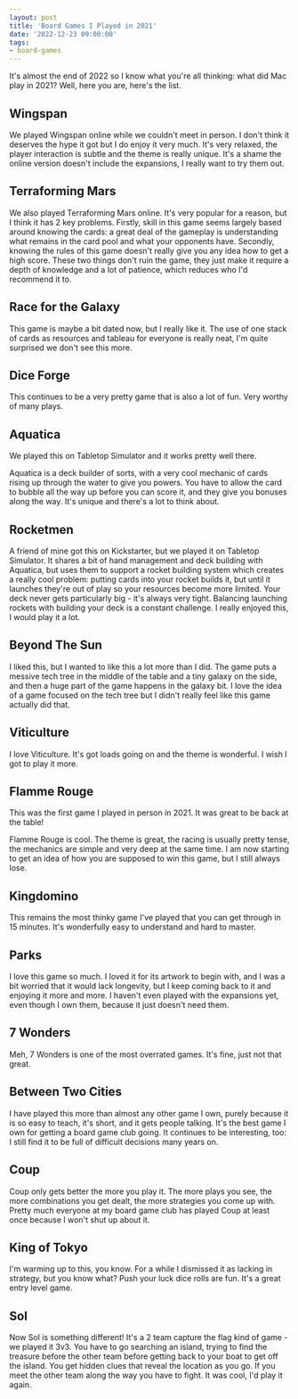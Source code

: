 ```yaml
---
layout: post
title: 'Board Games I Played in 2021'
date: '2022-12-23 09:00:00'
tags:
- board-games
---
```


It's almost the end of 2022 so I know what you're all thinking: what did Mac play in 2021? Well, here you are, here's the list.

## Wingspan

We played Wingspan online while we couldn't meet in person. I don't think it deserves the hype it got but I do enjoy it very much. It's very relaxed, the player interaction is subtle and the theme is really unique. It's a shame the online version doesn't include the expansions, I really want to try them out.

## Terraforming Mars

We also played Terraforming Mars online. It's very popular for a reason, but I think it has 2 key problems. Firstly, skill in this game seems largely based around knowing the cards: a great deal of the gameplay is understanding what remains in the card pool and what your opponents have. Secondly, knowing the rules of this game doesn't really give you any idea how to get a high score. These two things don't ruin the game, they just make it require a depth of knowledge and a lot of patience, which reduces who I'd recommend it to.

## Race for the Galaxy

This game is maybe a bit dated now, but I really like it. The use of one stack of cards as resources and tableau for everyone is really neat, I'm quite surprised we don't see this more.

## Dice Forge

This continues to be a very pretty game that is also a lot of fun. Very worthy of many plays. 

## Aquatica

We played this on Tabletop Simulator and it works pretty well there. 

Aquatica is a deck builder of sorts, with a very cool mechanic of cards rising up through the water to give you powers. You have to allow the card to bubble all the way up before you can score it, and they give you bonuses along the way. It's unique and there's a lot to think about.

## Rocketmen

A friend of mine got this on Kickstarter, but we played it on Tabletop Simulator. It shares a bit of hand management and deck building with Aquatica, but uses them to support a rocket building system which creates a really cool problem: putting cards into your rocket builds it, but until it launches they're out of play so your resources become more limited. Your deck never gets particularly big - it's always very tight. Balancing launching rockets with building your deck is a constant challenge. I really enjoyed this, I would play it a lot. 

## Beyond The Sun

I liked this, but I wanted to like this a lot more than I did. The game puts a messive tech tree in the middle of the table and a tiny galaxy on the side, and then a huge part of the game happens in the galaxy bit. I love the idea of a game focused on the tech tree but I didn't really feel like this game actually did that. 

## Viticulture

I love Viticulture. It's got loads going on and the theme is wonderful. I wish I got to play it more. 

## Flamme Rouge

This was the first game I played in person in 2021. It was great to be back at the table!

Flamme Rouge is cool. The theme is great, the racing is usually pretty tense, the mechanics are simple and very deep at the same time. I am now starting to get an idea of how you are supposed to win this game, but I still always lose.

## Kingdomino

This remains the most thinky game I've played that you can get through in 15 minutes. It's wonderfully easy to understand and hard to master.

## Parks

I love this game so much. I loved it for its artwork to begin with, and I was a bit worried that it would lack longevity, but I keep coming back to it and enjoying it more and more. I haven't even played with the expansions yet, even though I own them, because it just doesn't need them.

## 7 Wonders

Meh, 7 Wonders is one of the most overrated games. It's fine, just not that great.

## Between Two Cities

I have played this more than almost any other game I own, purely because it is so easy to teach, it's short, and it gets people talking. It's the best game I own for getting a board game club going. It continues to be interesting, too: I still find it to be full of difficult decisions many years on.

## Coup

Coup only gets better the more you play it. The more plays you see, the more combinations you get dealt, the more strategies you come up with. Pretty much everyone at my board game club has played Coup at least once because I won't shut up about it.

## King of Tokyo

I'm warming up to this, you know. For a while I dismissed it as lacking in strategy, but you know what? Push your luck dice rolls are fun. It's a great entry level game. 

## Sol

Now Sol is something different! It's a 2 team capture the flag kind of game - we played it 3v3. You have to go searching an island, trying to find the treasure before the other team before getting back to your boat to get off the island. You get hidden clues that reveal the location as you go. If you meet the other team along the way you have to fight. It was cool, I'd play it again.
